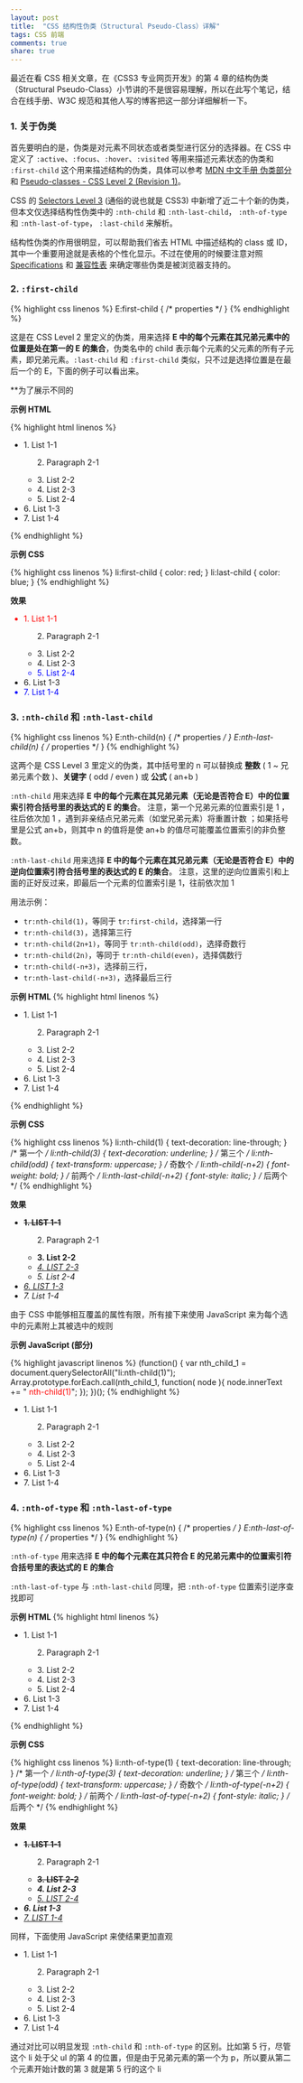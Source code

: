 ```yaml
---
layout: post
title:  "CSS 结构性伪类（Structural Pseudo-Class）详解"
tags: CSS 前端
comments: true
share: true
---
```


<p class="lead">最近在看 CSS 相关文章，在《CSS3 专业网页开发》的第 4 章的结构伪类（Structural Pseudo-Class）小节讲的不是很容易理解，所以在此写个笔记，结合在线手册、W3C 规范和其他人写的博客把这一部分详细解析一下。</p>

### 1. 关于伪类

首先要明白的是，伪类是对元素不同状态或者类型进行区分的选择器。在 CSS 中定义了 `:active`、`:focus`、`:hover`、`:visited` 等用来描述元素状态的伪类和 `:first-child` 这个用来描述结构的伪类，具体可以参考 [MDN 中文手册 伪类部分 ](https://developer.mozilla.org/zh-CN/docs/Web/CSS/Pseudo-classes) 和 [Pseudo-classes - CSS Level 2 (Revision 1)](https://www.w3.org/TR/CSS2/selector.html#pseudo-class-selectors)。

CSS 的 [Selectors Level 3](https://drafts.csswg.org/selectors-3/) (通俗的说也就是 CSS3) 中新增了近二十个新的伪类，但本文仅选择结构性伪类中的  `:nth-child` 和 `:nth-last-child`， `:nth-of-type` 和 `:nth-last-of-type`， `:last-child` 来解析。

结构性伪类的作用很明显，可以帮助我们省去 HTML 中描述结构的 class 或 ID，其中一个重要用途就是表格的个性化显示。不过在使用的时候要注意对照 [Specifications](https://developer.mozilla.org/en-US/docs/Web/CSS/Pseudo-classes) 和 [兼容性表](https://kimblim.dk/css-tests/selectors/) 来确定哪些伪类是被浏览器支持的。

### 2. `:first-child`

{% highlight css linenos %}
E:first-child { /* properties */ }
{% endhighlight %}

这是在 CSS Level 2 里定义的伪类，用来选择 **E 中的每个元素在其兄弟元素中的位置是处在第一的 E 的集合**，伪类名中的 child 表示每个元素的父元素的所有子元素，即兄弟元素。`:last-child` 和 `:first-child` 类似，只不过是选择位置是在最后一个的 E，下面的例子可以看出来。

**为了展示不同的

**示例 HTML <i class="fa fa-caret-down"></i>**

{% highlight html linenos %}
<ul>
  <li>1. List 1-1</li>
  <ul>
    <p>2. Paragraph 2-1</p>
    <li>3. List 2-2</li>
    <li>4. List 2-3</li>
    <li>5. List 2-4</li>
  </ul>
  <li>6. List 1-3</li>
  <li>7. List 1-4</li>
</ul>
{% endhighlight %}

**示例 CSS <i class="fa fa-caret-down"></i>**

{% highlight css linenos %}
li:first-child { color: red; }
li:last-child { color: blue; }
{% endhighlight %}

**效果 <i class="fa fa-caret-down"></i>**

<style type="text/css">
#example-code-1 li:first-child { color: red; }
#example-code-1 li:last-child { color: blue; }
</style>
<div class="example-code" id="example-code-1">
  <ul>
    <li>1. List 1-1</li>
    <ul>
      <p>2. Paragraph 2-1</p>
      <li>3. List 2-2</li>
      <li>4. List 2-3</li>
      <li>5. List 2-4</li>
    </ul>
    <li>6. List 1-3</li>
    <li>7. List 1-4</li>
  </ul>
</div>

### 3. `:nth-child` 和 `:nth-last-child`

{% highlight css linenos %}
E:nth-child(n) { /* properties */ }
E:nth-last-child(n) { /* properties */ }
{% endhighlight %}

这两个是 CSS Level 3 里定义的伪类，其中括号里的 n 可以替换成 **整数** ( 1 ~ 兄弟元素个数 )、**关键字** ( odd / even ) 或 **公式** ( an+b )

`:nth-child` 用来选择 **E 中的每个元素在其兄弟元素（无论是否符合 E）中的位置索引符合括号里的表达式的 E 的集合**。<i class="fa fa-exclamation-triangle"></i> 注意，第一个兄弟元素的位置索引是 1 ，往后依次加 1 ，遇到非亲结点兄弟元素（如堂兄弟元素）将重置计数 ；如果括号里是公式 an+b，则其中 n 的值将是使 an+b 的值尽可能覆盖位置索引的非负整数。

`:nth-last-child` 用来选择 **E 中的每个元素在其兄弟元素（无论是否符合 E）中的逆向位置索引符合括号里的表达式的 E 的集合**。<i class="fa fa-exclamation-triangle"></i> 注意，这里的逆向位置索引和上面的正好反过来，即最后一个元素的位置索引是 1，往前依次加 1

用法示例：

- `tr:nth-child(1)`，等同于 `tr:first-child`，选择第一行
- `tr:nth-child(3)`，选择第三行
- `tr:nth-child(2n+1)`，等同于 `tr:nth-child(odd)`，选择奇数行
- `tr:nth-child(2n)`，等同于 `tr:nth-child(even)`，选择偶数行
- `tr:nth-child(-n+3)`，选择前三行，
- `tr:nth-last-child(-n+3)`，选择最后三行

**示例 HTML <i class="fa fa-caret-down"></i>**
{% highlight html linenos %}
<ul>
  <li>1. List 1-1</li>
  <ul>
    <p>2. Paragraph 2-1</p>
    <li>3. List 2-2</li>
    <li>4. List 2-3</li>
    <li>5. List 2-4</li>
  </ul>
  <li>6. List 1-3</li>
  <li>7. List 1-4</li>
</ul>
{% endhighlight %}

**示例 CSS <i class="fa fa-caret-down"></i>**

{% highlight css linenos %}
li:nth-child(1) { text-decoration: line-through; }  /* 第一个 */
li:nth-child(3) { text-decoration: underline; }     /* 第三个 */
li:nth-child(odd) { text-transform: uppercase; }    /* 奇数个 */
li:nth-child(-n+2) { font-weight: bold; }           /* 前两个 */
li:nth-last-child(-n+2) { font-style: italic; }     /* 后两个 */
{% endhighlight %}

**效果 <i class="fa fa-caret-down"></i>**

<style type="text/css">
#example-code-2 li:nth-child(1) { text-decoration: line-through; }
#example-code-2 li:nth-child(3) { text-decoration: underline; }
#example-code-2 li:nth-child(odd) { text-transform: uppercase; }
#example-code-2 li:nth-child(-n+2) { font-weight: bold; }
#example-code-2 li:nth-last-child(-n+2) { font-style: italic; }
</style>
<div class="example-code" id="example-code-2">
  <ul>
    <li>1. List 1-1</li>
    <ul>
      <p>2. Paragraph 2-1</p>
      <li>3. List 2-2</li>
      <li>4. List 2-3</li>
      <li>5. List 2-4</li>
    </ul>
    <li>6. List 1-3</li>
    <li>7. List 1-4</li>
  </ul>
</div>

由于 CSS 中能够相互覆盖的属性有限，所有接下来使用 JavaScript 来为每个选中的元素附上其被选中的规则

**示例 JavaScript (部分) <i class="fa fa-caret-down"></i>**

{% highlight javascript linenos %}
(function() {
  var nth_child_1 = document.querySelectorAll("li:nth-child(1)");
  Array.prototype.forEach.call(nth_child_1, function( node ){
    node.innerText += "<span style='color: red;'> nth-child(1)</span>";
  });
})();
{% endhighlight %}

<div class="example-code" id="example-code-3">
  <ul>
    <li>1. List 1-1</li>
    <ul>
      <p>2. Paragraph 2-1</p>
      <li>3. List 2-2</li>
      <li>4. List 2-3</li>
      <li>5. List 2-4</li>
    </ul>
    <li>6. List 1-3</li>
    <li>7. List 1-4</li>
  </ul>
</div>

<script type="text/javascript">
(function() {
  var nth_child_1 = document.querySelectorAll("#example-code-3 li:nth-child(1)");
  var nth_child_3 = document.querySelectorAll("#example-code-3 li:nth-child(3)");
  var nth_child_odd = document.querySelectorAll("#example-code-3 li:nth-child(odd)");
  var nth_child_n_2 = document.querySelectorAll("#example-code-3 li:nth-child(-n+2)");
  var nth_last_child_n_2 = document.querySelectorAll("#example-code-3 li:nth-last-child(-n+2)");
  Array.prototype.forEach.call(nth_child_1, function( node ){
    node.innerHTML += "<span style=\"color: red;\">\tnth-child(1)</span>";
  });
  Array.prototype.forEach.call(nth_child_3, function( node ){
    node.innerHTML += "<span style=\"color: maroon;\">\tnth-child(3)</span>";
  });
  Array.prototype.forEach.call(nth_child_odd, function( node ){
    node.innerHTML += "<span style=\"color: fuchsia;\">\tnth-child(odd)</span>";
  });
  Array.prototype.forEach.call(nth_child_n_2, function( node ){
    node.innerHTML += "<span style=\"color: olive;\">\tnth-child(-n+2)</span>";
  });
  Array.prototype.forEach.call(nth_last_child_n_2, function( node ){
    node.innerHTML += "<span style=\"color: teal;\">\tnth-last-child(-n+2)</span>";
  });
})();
</script>

### 4. `:nth-of-type` 和 `:nth-last-of-type`

{% highlight css linenos %}
E:nth-of-type(n) { /* properties */ }
E:nth-last-of-type(n) { /* properties */ }
{% endhighlight %}

`:nth-of-type` 用来选择 **E 中的每个元素在其只符合 E 的兄弟元素中的位置索引符合括号里的表达式的 E 的集合**

`:nth-last-of-type` 与 `:nth-last-child` 同理，把 `:nth-of-type` 位置索引逆序查找即可

**示例 HTML <i class="fa fa-caret-down"></i>**
{% highlight html linenos %}
<ul>
  <li>1. List 1-1</li>
  <ul>
    <p>2. Paragraph 2-1</p>
    <li>3. List 2-2</li>
    <li>4. List 2-3</li>
    <li>5. List 2-4</li>
  </ul>
  <li>6. List 1-3</li>
  <li>7. List 1-4</li>
</ul>
{% endhighlight %}

**示例 CSS <i class="fa fa-caret-down"></i>**

{% highlight css linenos %}
li:nth-of-type(1) { text-decoration: line-through; }  /* 第一个 */
li:nth-of-type(3) { text-decoration: underline; }     /* 第三个 */
li:nth-of-type(odd) { text-transform: uppercase; }    /* 奇数个 */
li:nth-of-type(-n+2) { font-weight: bold; }           /* 前两个 */
li:nth-last-of-type(-n+2) { font-style: italic; }     /* 后两个 */
{% endhighlight %}

**效果 <i class="fa fa-caret-down"></i>**

<style type="text/css">
#example-code-4 li:nth-of-type(1) { text-decoration: line-through; }
#example-code-4 li:nth-of-type(3) { text-decoration: underline; }
#example-code-4 li:nth-of-type(odd) { text-transform: uppercase; }
#example-code-4 li:nth-of-type(-n+2) { font-weight: bold; }
#example-code-4 li:nth-last-of-type(-n+2) { font-style: italic; }
</style>
<div class="example-code" id="example-code-4">
  <ul>
    <li>1. List 1-1</li>
    <ul>
      <p>2. Paragraph 2-1</p>
      <li>3. List 2-2</li>
      <li>4. List 2-3</li>
      <li>5. List 2-4</li>
    </ul>
    <li>6. List 1-3</li>
    <li>7. List 1-4</li>
  </ul>
</div>

同样，下面使用 JavaScript 来使结果更加直观

<div class="example-code" id="example-code-5">
  <ul>
    <li>1. List 1-1</li>
    <ul>
      <p>2. Paragraph 2-1</p>
      <li>3. List 2-2</li>
      <li>4. List 2-3</li>
      <li>5. List 2-4</li>
    </ul>
    <li>6. List 1-3</li>
    <li>7. List 1-4</li>
  </ul>
</div>

<script type="text/javascript">
(function() {
  var nth_of_type_1 = document.querySelectorAll("#example-code-5 li:nth-of-type(1)");
  var nth_of_type_3 = document.querySelectorAll("#example-code-5 li:nth-of-type(3)");
  var nth_of_type_odd = document.querySelectorAll("#example-code-5 li:nth-of-type(odd)");
  var nth_of_type_n_2 = document.querySelectorAll("#example-code-5 li:nth-of-type(-n+2)");
  var nth_last_of_type_n_2 = document.querySelectorAll("#example-code-5 li:nth-last-child(-n+2)");
  Array.prototype.forEach.call(nth_of_type_1, function( node ){
    node.innerHTML += "<span style=\"color: red;\">\tnth-of-type(1)</span>";
  });
  Array.prototype.forEach.call(nth_of_type_3, function( node ){
    node.innerHTML += "<span style=\"color: maroon;\">\tnth-of-type(3)</span>";
  });
  Array.prototype.forEach.call(nth_of_type_odd, function( node ){
    node.innerHTML += "<span style=\"color: fuchsia;\">\tnth-of-type(odd)</span>";
  });
  Array.prototype.forEach.call(nth_of_type_n_2, function( node ){
    node.innerHTML += "<span style=\"color: olive;\">\tnth-of-type(-n+2)</span>";
  });
  Array.prototype.forEach.call(nth_last_of_type_n_2, function( node ){
    node.innerHTML += "<span style=\"color: teal;\">\tnth-last-of-type(-n+2)</span>";
  });
})();
</script>

通过对比可以明显发现 `:nth-child` 和 `:nth-of-type` 的区别。比如第 5 行，尽管这个 li 处于父 ul 的第 4 的位置，但是由于兄弟元素的第一个为 p，所以要从第二个元素开始计数的第 3 就是第 5 行的这个 li
